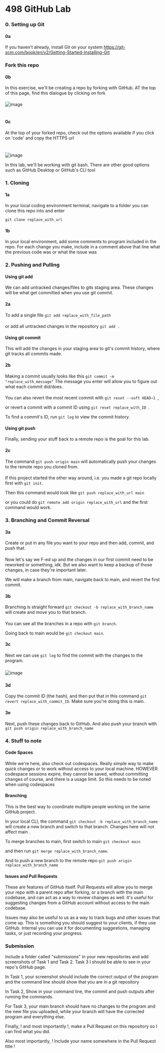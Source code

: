 # 498 GitHub Lab
### 0. Setting up Git

#### 0a
If you haven't already, install Git on your system 
https://git-scm.com/book/en/v2/Getting-Started-Installing-Git
####

### Fork this repo

#### 0b
In this exercise, we'll be creating a repo by forking with GitHub. AT the top of this page, find this dialogue by clicking on fork 
####

![image](https://github.com/user-attachments/assets/5f590784-e375-4332-ac23-b2e0b7f26474)
# 

#### 0c
At the top of your forked repo, check out the options available if you click on 'code' and copy the HTTPS url
####

#
![image](https://github.com/user-attachments/assets/298afbaa-c194-42b1-86d9-2dbe3f24ce50)

In this lab, we'll be working with git bash. There are other good options such as GitHub Desktop or GitHub's CLI tool

### 1. Cloning
#### 1a
In your local coding environment terminal, navigate to a folder you can clone this repo into and enter 

```git clone replace_with_url``` 
####

#### 1b
In your local environment, add some comments to program included in the repo. For each change you make, include in a comment above that line what the previous code was or what the issue was
####

### 2. Pushing and Pulling
#### Using git add

We can add untracked changes/files to gits staging area. These changes will be what get committed when you use git commit. 

#### 2a
To add a single file ```git add replace_with_file_path``` 
####

or add all untracked changes in the repository ```git add .```

#### Using git commit
This will add the changes in your staging area to git's commit history, where git tracks all commits made. 

#### 2b
Making a commit usually looks like this ```git commit -m "replace_with_message"``` The message you enter will allow you to figure out what each commit did/does. 
####

You can also revert the most recent commit with ```git reset --soft HEAD~1 ```, 

or revert a commit with a commit ID using ```git reset replace_with_ID ```. 

To find a commit's ID, run ```git log``` to view the commit history. 

#### Using git push
Finally, sending your stuff back to a remote repo is the goal for this lab. 

#### 2c
The command ```git push origin main``` will automatically push your changes to the remote repo you cloned from. 
####

If this project started the other way around, i.e. you made a git repo locally first with ```git init```. 

Then this command would look like ```git push replace_with_url main``` 

or you could do ```git remote add origin replace_with_url``` and the first command would work.

### 3. Branching and Commit Reversal

#### 3a
Create or put in any file you want to your repo and then add, commit, and push that. 
####

Now let's say we F-ed up and the changes in our first commit need to be reworked or something, idk. But we also want to keep a backup of those changes, in case they're important later.

We will make a branch from main, navigate back to main, and revert the first commit.

#### 3b
Branching is straight forward ```git checkout -b replace_with_branch_name``` will create and move you to that branch. 
####

You can see all the branches in a repo with ```git branch```. 
 
Going back to main would be ```git checkout main```.

#### 3c
Next we can use ```git log``` to find the commit with the changes to the program. 
####

###
![image](https://github.com/user-attachments/assets/c84840b1-e45d-49d7-a567-64b350a4b30f)
###

#### 3d
Copy the commit ID (the hash), and then put that in this command ```git revert replace_with_commit_ID```. Make sure you're doing this is main. 
####

#### 3e
Next, push these changes back to GitHub. And also push your branch with ```git push origin replace_with_branch_name```
####

### 4. Stuff to note 
#### Code Spaces
While we're here, also check out codespaces. Really simple way to make quick changes or to work without access to your local machine. HOWEVER codespace sessions expire, they cannot be saved, without committing changes of course, and there is a usage limit. So this needs to be noted when using codespaces

#### Branching
This is the best way to coordinate multiple people working on the same GitHub project. 

In your local CLI, the command ```git checkout -b replace_with_branch_name``` will create a new branch and switch to that branch. Changes here will not affect main . 

To merge branches to main, first switch to main ```git checkout main``` 

and then run ```git merge replace_with_branch_name```. 

And to push a new branch to the remote repo ```git push origin replace_with_branch_name```

#### Issues and Pull Requests

These are features of GitHub itself. Pull Requests will allow you to merge your repo with a parent repo after forking, or a branch with the main codebase, and can act as a way to review changes as well. It's useful for suggesting changes from a GitHub account without access to the main codebase. 

Issues may also be useful to us as a way to track bugs and other issues that come up. This is something you should suggest to your clients, if they use GitHub. Internal you can use it for documenting suggestions, managing tasks, or just recording your progress.

### Submission
Include a folder called "submissions" in your new repositories and add screenshots of Task 1 and Task 2. Task 3 I should be able to see in your repo's GitHub page.

In Task 1, your screenshot should include the correct output of the program and the command line should show that you are in a git repository

In Task 2, Show in your command line, the commit and push outputs after running the commands.

For Task 3, your main branch should have no changes to the program and the new file you uploaded, while your branch will have the corrected program and everything else.

Finally, ! and most importantly !, make a Pull Request on this repository so I can find what you did. 

Also most importantly, ! Include your name somewhere in the Pull Request title !
